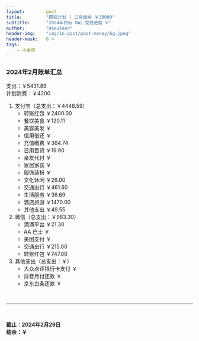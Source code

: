 ```yaml
---
layout:        post
title:         "攒钱计划 | 二月结余 ￥38000"
subtitle:      "2024年目标 8W，完成进度 %"
author:        "Haauleon"
header-img:    "img/in-post/post-money/bg.jpeg"
header-mask:   0.4
tags:
    - 小金库
---
```


### 2024年2月账单汇总             
支出：￥5431.89         
计划消费：￥4200        

1. 支付宝（总支出：￥4448.59）   
    - 转账红包 ￥2400.00   
    - 餐饮美食 ￥120.11    
    - 美容美发 ￥     
    - 信用借还 ￥    
    - 充值缴费 ￥364.74     
    - 日用百货 ￥19.90      
    - 亲友代付 ￥     
    - 家居家装 ￥    
    - 服饰装扮 ￥    
    - 文化休闲 ￥26.00    
    - 交通出行 ￥461.60      
    - 生活服务 ￥36.69  
    - 酒店旅游 ￥1470.00     
    - 其他支出 ￥49.55     
2. 微信（总支出：￥983.30）      
    - 滴滴平台 ￥21.30       
    - AA 巴士 ￥    
    - 美团支付 ￥       
    - 交通出行 ￥215.00
    - 转账红包 ￥747.00    
3. 其他支出（总支出：￥）     
    - 大众点评银行卡支付 ￥    
    - 抖音月付还款 ￥    
    - 京东白条还款 ￥   

<br>

---

<br>

**截止：2024年2月29日**      
**结余：￥**        